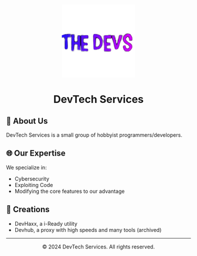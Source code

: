 <p align="center">
  <a href="https://devhaxx.xyz">
    <img alt="DevTech Services" src="https://github.com/DevTech-Services/.github/blob/main/profile/theDevs.png?raw=true">
  </a>
</p>
<h1 align="center">DevTech Services</h1>

<p align="center">

## 🚀 About Us
DevTech Services is a small group of hobbyist programmers/developers.
## 🌐 Our Expertise
We specialize in:
- Cybersecurity
- Exploiting Code
- Modifying the core features to our advantage
## 🚧 Creations
- DevHaxx, a i-Ready utility
- Devhub, a proxy with high speeds and many tools (archived)
---

<p align="center">
  &copy; 2024 DevTech Services. All rights reserved.
</p>
